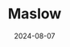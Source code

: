 ---
title: Maslow
address: 14 quai de la Mégisserie, 75001 Paris
date: 2024-08-07
ratings:
- 4
foodtags:
- français
- tapas
cover: P1005610
---